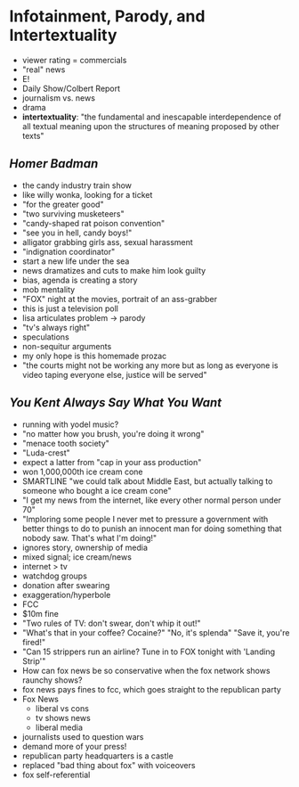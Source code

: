 # Infotainment, Parody, and Intertextuality

* viewer rating = commercials
* "real" news
* E!
* Daily Show/Colbert Report
* journalism vs. news
* drama
* **intertextuality**: "the fundamental and inescapable interdependence of all textual meaning upon the structures of meaning proposed by other texts"

## _Homer Badman_

* the candy industry train show
* like willy wonka, looking for a ticket
* "for the greater good"
* "two surviving musketeers"
* "candy-shaped rat poison convention"
* "see you in hell, candy boys!"
* alligator grabbing girls ass, sexual harassment
* "indignation coordinator"
* start a new life under the sea
* news dramatizes and cuts to make him look guilty
* bias, agenda is creating a story
* mob mentality
* "FOX" night at the movies, portrait of an ass-grabber
* this is just a television poll
* lisa articulates problem -> parody
* "tv's always right"
* speculations
* non-sequitur arguments
* my only hope is this homemade prozac
* "the courts might not be working any more but as long as everyone is video taping everyone else, justice will be served"

## _You Kent Always Say What You Want_

* running with yodel music?
* "no matter how you brush, you're doing it wrong"
* "menace tooth society"
* "Luda-crest"
* expect a latter from "cap in your ass production"
* won 1,000,000th ice cream cone
* SMARTLINE "we could talk about Middle East, but actually talking to someone who bought a ice cream cone"
* "I get my news from the internet, like every other normal person under 70"
* "Imploring some people I never met to pressure a government with better things to do to punish an innocent man for doing something that nobody saw. That's what I'm doing!"
* ignores story, ownership of media
* mixed signal; ice cream/news
* internet > tv
* watchdog groups
* donation after swearing
* exaggeration/hyperbole
* FCC
* $10m fine
* "Two rules of TV: don't swear, don't whip it out!"
* "What's that in your coffee? Cocaine?" "No, it's splenda" "Save it, you're fired!"
* "Can 15 strippers run an airline? Tune in to FOX tonight with 'Landing Strip'"
* How can fox news be so conservative when the fox network shows raunchy shows?
* fox news pays fines to fcc, which goes straight to the republican party
* Fox News
  * liberal vs cons
  * tv shows news
  * liberal media
* journalists used to question wars
* demand more of your press!
* republican party headquarters is a castle
* replaced "bad thing about fox" with voiceovers
* fox self-referential